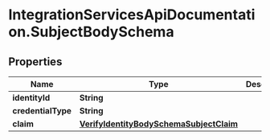 # IntegrationServicesApiDocumentation.SubjectBodySchema

## Properties
Name | Type | Description | Notes
------------ | ------------- | ------------- | -------------
**identityId** | **String** |  | 
**credentialType** | **String** |  | 
**claim** | [**VerifyIdentityBodySchemaSubjectClaim**](VerifyIdentityBodySchemaSubjectClaim.md) |  | 
